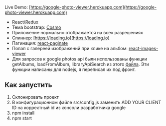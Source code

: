 Live Demo: [https://google-photo-viewer.herokuapp.com](https://google-photo-viewer.herokuapp.com)

* React\Redux
* Тема bootstrap: [Cosmo](https://bootswatch.com/cosmo/)
* Приложение нормально отображается на всех разрешениях
* Спиннер: [https://loading.io](https://loading.io)
* Пагинация: [react-paginate](https://github.com/AdeleD/react-paginate)
* Попап с галереей изображений при клике на альбом: [react-images-viewer](https://github.com/guonanci/react-images-viewer)
* Для запросов к google photos api были использованы функции getAlbums, loadFromAlbum, libraryApiSearch из этого [файла](https://github.com/googlesamples/google-photos/blob/master/REST/PhotoFrame/app.js). Эти функции написаны для nodejs, я переписал их под фронт.

## Как запустить
1. Склонировать проект
2. В конфигурационном файле src/config.js заменить ADD YOUR CLIENT ID на корректный id из консоли разработчика google
3. npm install
4. npm start
